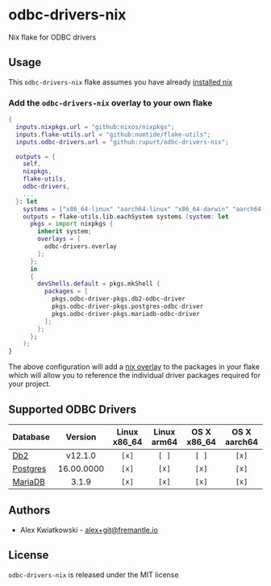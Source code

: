 # odbc-drivers-nix

Nix flake for ODBC drivers

## Usage

This `odbc-drivers-nix` flake assumes you have already [installed nix](https://determinate.systems/posts/determinate-nix-installer)

### Add the `odbc-drivers-nix` overlay to your own flake

```nix
{
  inputs.nixpkgs.url = "github:nixos/nixpkgs";
  inputs.flake-utils.url = "github:numtide/flake-utils";
  inputs.odbc-drivers.url = "github:rupurt/odbc-drivers-nix";

  outputs = {
    self,
    nixpkgs,
    flake-utils,
    odbc-drivers,
    ...
  }: let
    systems = ["x86_64-linux" "aarch64-linux" "x86_64-darwin" "aarch64-darwin"];
    outputs = flake-utils.lib.eachSystem systems (system: let
      pkgs = import nixpkgs {
        inherit system;
        overlays = [
          odbc-drivers.overlay
        ];
      };
      in
      {
        devShells.default = pkgs.mkShell {
          packages = [
            pkgs.odbc-driver-pkgs.db2-odbc-driver
            pkgs.odbc-driver-pkgs.postgres-odbc-driver
            pkgs.odbc-driver-pkgs.mariadb-odbc-driver
          ];
        };
      };
    );
}
```

The above configuration will add a [nix overlay](https://nixos.wiki/wiki/Overlays) to the
packages in your flake which will allow you to reference the individual driver packages
required for your project.

## Supported ODBC Drivers

| Database                                                                                                     | Version    | Linux x86_64 | Linux arm64 | OS X x86_64 | OS X aarch64 |
| ------------------------------------------------------------------------------------------------------------ | :--------: | :----------: | :---------: | :---------: | :----------: |
| [Db2](https://early-access.ibm.com/software/support/trial/cst/programwebsite.wss?siteId=853&h=null&tabId=)   | v12.1.0    | `[x]`        | `[ ]`       | `[ ]`       | `[x]`        |
| [Postgres](https://www.postgresql.org/download)                                                              | 16.00.0000 | `[x]`        | `[x]`       | `[x]`       | `[x]`        |
| [MariaDB](https://mariadb.com/kb/en/mariadb-connector-odbc)                                                  | 3.1.9      | `[x]`        | `[x]`       | `[x]`       | `[x]`        |

## Authors

- Alex Kwiatkowski - alex+git@fremantle.io

## License

`odbc-drivers-nix` is released under the MIT license

